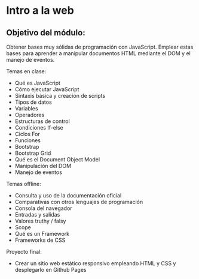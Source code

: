 # Intro a la web


## Objetivo del módulo:
Obtener bases muy sólidas de programación con JavaScript. Emplear estas bases para aprender a manipular documentos HTML mediante el DOM y el manejo de eventos.


Temas en clase:
- Qué es JavaScript
- Cómo ejecutar JavaScript
- Sintaxis básica y creación de scripts
- Tipos de datos
- Variables
- Operadores
- Estructuras de control
- Condiciones If-else
- Ciclos For
- Funciones
- Bootstrap
- Bootstrap Grid
- Qué es el Document Object Model
- Manipulación del DOM
- Manejo de eventos



Temas offline: 
- Consulta y uso de la documentación oficial
- Comparativas con otros lenguajes de programación
- Consola del navegador
- Entradas y salidas
- Valores truthy / falsy
- Scope
- Qué es un Framework
- Frameworks de CSS


Proyecto final:
- Crear un sitio web estático responsivo empleando HTML y CSS y desplegarlo en Github Pages
